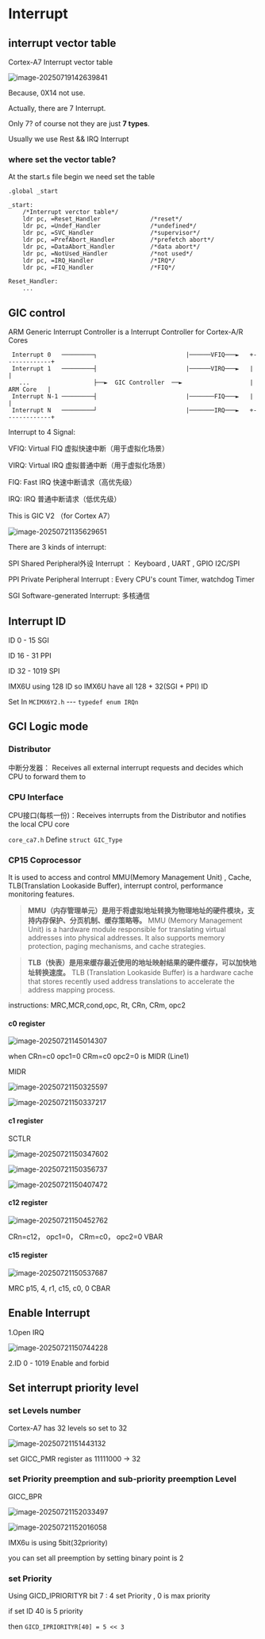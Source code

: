 # Interrupt

## interrupt vector table

Cortex-A7 Interrupt vector table

![image-20250719142639841](./Node/image-20250719142639841.png)

Because, 0X14 not use.

Actually, there are 7 Interrupt.

Only 7? of course not they are just **7 types**.

Usually we use Rest && IRQ Interrupt

### where set the vector table?

At the start.s file  begin we need set the table

```assembly
.global _start

_start:
 	/*Interrupt verctor table*/
    ldr pc, =Reset_Handler              /*reset*/
    ldr pc, =Undef_Handler              /*undefined*/
    ldr pc, =SVC_Handler                /*supervisor*/
    ldr pc, =PrefAbort_Handler          /*prefetch abort*/
    ldr pc, =DataAbort_Handler          /*data abort*/
    ldr pc, =NotUsed_Handler            /*not used*/
    ldr pc, =IRQ_Handler                /*IRQ*/
    ldr pc, =FIQ_Handler                /*FIQ*/

Reset_Handler:
	...
```

## GIC control

ARM Generic Interrupt Controller is  a Interrupt Controller for Cortex-A/R Cores

```
 Interrupt 0   ─────────┐                         |──────VFIQ───►   +-------------+
 Interrupt 1   ─────────┤                         |──────VIRQ───►   |             |
   ...                  ├──►  GIC Controller  ──►                   |  ARM Core   |
 Interrupt N-1 ─────────┤                         |───────FIQ───►   |             |
 Interrupt N   ─────────┘                         |───────IRQ───►   +-------------+
```

Interrupt  to 4 Signal:

VFIQ: Virtual FIQ       虚拟快速中断（用于虚拟化场景）

VIRQ: Virtual IRQ      虚拟普通中断（用于虚拟化场景）

FIQ:    Fast IRQ          快速中断请求（高优先级）

IRQ:    IRQ                  普通中断请求（低优先级）



This is GIC V2 （for Cortex A7）

![image-20250721135629651](./Node/image-20250721135629651.png)

There are 3 kinds of interrupt:

SPI  Shared Peripheral外设 Interrupt ： Keyboard , UART , GPIO I2C/SPI 

PPI  Private  Peripheral Interrupt :  Every CPU's count Timer, watchdog Timer

SGI  Software-generated Interrupt: 多核通信

## Interrupt ID

ID 0 - 15     SGI

ID 16 - 31   PPI

ID 32 - 1019 SPI

IMX6U using 128 ID  so IMX6U have all 128 + 32(SGI + PPI) ID

Set In `MCIMX6Y2.h` ---   `typedef enum IRQn`

## GCI Logic mode

### Distributor

中断分发器： Receives all external interrupt requests and decides which CPU to forward them to

### CPU Interface

CPU接口(每核一份)：Receives interrupts from the Distributor and notifies the local CPU core

`core_ca7.h` Define `struct GIC_Type` 

### CP15 Coprocessor

It is used to access and control MMU(Memory Management Unit) , Cache, TLB(Translation Lookaside Buffer), interrupt control, performance monitoring features.

> **MMU（内存管理单元）是用于将虚拟地址转换为物理地址的硬件模块，支持内存保护、分页机制、缓存策略等。**
>  MMU (Memory Management Unit) is a hardware module responsible for translating virtual addresses into physical addresses. It also supports memory protection, paging mechanisms, and cache strategies.

> **TLB（快表）是用来缓存最近使用的地址映射结果的硬件缓存，可以加快地址转换速度。**
>  TLB (Translation Lookaside Buffer) is a hardware cache that stores recently used address translations to accelerate the address mapping process.

instructions: MRC,MCR,cond,opc, Rt, CRn, CRm, opc2

#### c0 register

![image-20250721145014307](./Node/image-20250721145014307.png)

when CRn=c0 opc1=0 CRm=c0 opc2=0 is MIDR (Line1)

MIDR

![image-20250721150325597](./Node/image-20250721150325597.png)

![image-20250721150337217](./Node/image-20250721150337217.png)

#### c1 register

SCTLR

![image-20250721150347602](./Node/image-20250721150347602.png)

![image-20250721150356737](./Node/image-20250721150356737.png)



![image-20250721150407472](./Node/image-20250721150407472.png)

#### c12 register

![image-20250721150452762](./Node/image-20250721150452762.png)

CRn=c12， opc1=0， CRm=c0， opc2=0    VBAR

#### c15 register

![image-20250721150537687](./Node/image-20250721150537687.png)

MRC p15, 4, r1, c15, c0, 0     CBAR

## Enable Interrupt

1.Open IRQ

![image-20250721150744228](./Node/image-20250721150744228.png)

2.ID 0 - 1019 Enable and forbid



## Set interrupt priority level

### set Levels number

Cortex-A7 has 32 levels so set to 32 

![image-20250721151443132](./Node/image-20250721151443132.png)

set GICC_PMR register as 11111000 -> 32

### set Priority preemption and sub-priority preemption Level

GICC_BPR

![image-20250721152033497](./Node/image-20250721152033497.png)

![image-20250721152016058](./Node/image-20250721152016058.png)

IMX6u is using 5bit(32priority) 

you can set all  preemption by setting binary point is 2

### set Priority

Using GICD_IPRIORITYR bit 7 : 4 set Priority  , 0 is max priority

if set ID 40 is  5 priority 

then `GICD_IPRIORITYR[40] = 5 << 3 `



